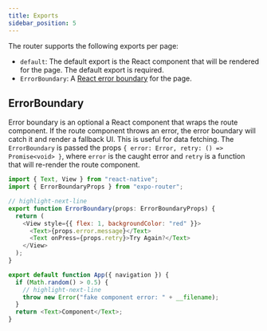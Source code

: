 ```yaml
---
title: Exports
sidebar_position: 5
---
```


The router supports the following exports per page:

- `default`: The default export is the React component that will be rendered for the page. The default export is required.
- `ErrorBoundary`: A [React error boundary](https://reactjs.org/docs/error-boundaries.html) for the page.

## ErrorBoundary

Error boundary is an optional a React component that wraps the route component. If the route component throws an error, the error boundary will catch it and render a fallback UI. This is useful for data fetching. The `ErrorBoundary` is passed the props `{ error: Error, retry: () => Promise<void> }`, where `error` is the caught error and `retry` is a function that will re-render the route component.

```js title=app/index.tsx
import { Text, View } from "react-native";
import { ErrorBoundaryProps } from "expo-router";

// highlight-next-line
export function ErrorBoundary(props: ErrorBoundaryProps) {
  return (
    <View style={{ flex: 1, backgroundColor: "red" }}>
      <Text>{props.error.message}</Text>
      <Text onPress={props.retry}>Try Again?</Text>
    </View>
  );
}

export default function App({ navigation }) {
  if (Math.random() > 0.5) {
    // highlight-next-line
    throw new Error("fake component error: " + __filename);
  }
  return <Text>Component</Text>;
}
```
